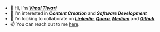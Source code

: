 - 👋 Hi, I’m [***Vimal Tiwari***](https://github.com/vimaltiwari2612)
- 👀 I’m interested in ***Content Creation*** and ***Software Development***
- 💞️ I’m looking to collaborate on ***[Linkedin](https://www.linkedin.com/in/vimaltiwari2612/), [Quora](https://www.quora.com/profile/Vimal-Tiwari-4), [Medium](https://medium.com/@vimaltiwari2612)*** and ***[Github](https://github.com/vimaltiwari2612)***
- 📫 You can reach out to me [here](vimaltiwari2612.github.io). 
